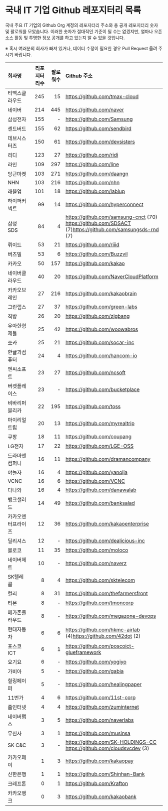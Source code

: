 # 국내 IT 기업 Github 레포지터리 목록
국내 주요 IT 기업의 Github Org 계정의 레포지터리 주소와 총 공개 레포지터리 숫자 및 팔로워를 모았습니다. 이러한 숫자가 절대적인 기준이 될 수는 없겠지만, 얼마나 오픈 소스 활동 및 투명한 정보 공개를 하고 있는지 알 수 있을 것입니다. 

※ 혹시 여러분의 회사가 빠져 있거나, 데이터 수정이 필요한 경우 Pull Request 올려 주시기 바랍니다. 

| **회사명** | **리포지터리수** | **팔로워수** | **Github 주소** |
|:---|---:|---:|:---|
| 티맥스클라우드 | 245 | 15 | https://github.com/tmax-cloud |
| 네이버 | 214 | 445 | https://github.com/naver |
| 삼성전자 | 155 | - | https://github.com/Samsung |
| 센드버드 | 155 | 62 | https://github.com/sendbird |
| 데브시스터즈 | 150 | 61 | https://github.com/devsisters |
| 리디 | 123 | 27 | https://github.com/ridi |
| 라인 | 109 | 297 | https://github.com/line |
| 당근마켓 | 103 | 271 | https://github.com/daangn |
| NHN | 103 | 216 | https://github.com/nhn |
| 래블업 | 101 | 18 | https://github.com/lablup |
| 하이퍼커넥트 | 99 | 14 | https://github.com/hyperconnect |
| 삼성SDS | 84 | 4 | https://github.com/samsung-cnct (70)<br>https://github.com/SDSACT<br>(7)https://github.com/samsungsds-rnd (7) |
| 뤼이드 | 53 | 21 | https://github.com/riiid |
| 버즈빌 | 53 | 6 | https://github.com/Buzzvil |
| 카카오 | 50 | 157 | https://github.com/kakao |
| 네이버클라우드 | 40 | 20 | https://github.com/NaverCloudPlatform |
| 카카오브레인 | 27 | 216 | https://github.com/kakaobrain |
| 그린랩스 | 27 | 37 | https://github.com/green-labs |
| 직방 | 26 | 20 | https://github.com/zigbang |
| 우아한형제들 | 25 | 42 | https://github.com/woowabros |
| 쏘카 | 25 | 21 | https://github.com/socar-inc |
| 한글과컴퓨터 | 24 | 4 | https://github.com/hancom-io |
| 엔씨소프트 | 23 | 27 | https://github.com/ncsoft |
| 버켓플레이스 | 23 | - | https://github.com/bucketplace |
| 비바리퍼블리카 | 22 | 195 | https://github.com/toss |
| 마이리얼트립 | 20 | 13 | https://github.com/myrealtrip |
| 쿠팡 | 18 | 11 | https://github.com/coupang |
| LG전자 | 17 | 22 | https://github.com/LGE-OSS |
| 드라마앤컴퍼니 | 16 | 11 | https://github.com/dramancompany |
| 야놀자 | 16 | 4 | https://github.com/yanolja |
| VCNC | 16 | 6 | https://github.com/VCNC |
| 다나와 | 16 | 4 | https://github.com/danawalab |
| 뱅크샐러드 | 14 | 49 | https://github.com/banksalad |
| 카카오엔터프라이즈 | 12 | 36 | https://github.com/kakaoenterprise |
| 딜리셔스 | 12 | - | https://github.com/dealicious-inc |
| 몰로코 | 11 | 35 | https://github.com/moloco |
| 네이버제트 | 10 | - | https://github.com/naverz |
| SK텔레콤 | 8 | 4 | https://github.com/sktelecom |
| 컬리 | 8 | 31 | https://github.com/thefarmersfront |
| 티몬 | 8 | - | https://github.com/tmoncorp |
| 메가존클라우드 | 8 | - | https://github.com/megazone-devops |
| 현대자동차 | 6 | 6 | https://github.com/hkmc-airlab<br>(4)https://github.com/42dot (2) |
| 포스코ICT | 6 | 1 | https://github.com/poscoict-glueframework |
| 요기요 | 6 | - | https://github.com/yogiyo |
| 가비아 | 5 | - | https://github.com/gabia |
| 힐링페이퍼 | 5 | - | https://github.com/healingpaper |
| 11번가 | 4 | 6 | https://github.com/11st-corp |
| 줌인터넷 | 4 | 4 | https://github.com/zuminternet |
| 네이버랩스 | 3 | 5 | https://github.com/naverlabs |
| 무신사 | 3 | 1 | https://github.com/musinsa |
| SK C&C | 3 | - | https://github.com/SK-HOLDINGS-CC<br>https://github.com/cloudsvcdev (3) |
| 카카오페이 | 1 | 3 | https://github.com/kakaopay |
| 신한은행 | 1 | 1 | https://github.com/Shinhan-Bank |
| 크레프톤 | 0 | 1 | https://github.com/Krafton |
| 카카오뱅크 | 0 | 3 | https://github.com/kakaobank |

